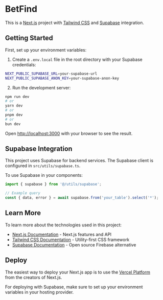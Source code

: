 # BetFind

This is a [Next.js](https://nextjs.org) project with [Tailwind CSS](https://tailwindcss.com/) and [Supabase](https://supabase.com/) integration.

## Getting Started

First, set up your environment variables:

1. Create a `.env.local` file in the root directory with your Supabase credentials:

```bash
NEXT_PUBLIC_SUPABASE_URL=your-supabase-url
NEXT_PUBLIC_SUPABASE_ANON_KEY=your-supabase-anon-key
```

2. Run the development server:

```bash
npm run dev
# or
yarn dev
# or
pnpm dev
# or
bun dev
```

Open [http://localhost:3000](http://localhost:3000) with your browser to see the result.

## Supabase Integration

This project uses Supabase for backend services. The Supabase client is configured in `src/utils/supabase.ts`.

To use Supabase in your components:

```typescript
import { supabase } from '@/utils/supabase';

// Example query
const { data, error } = await supabase.from('your_table').select('*');
```

## Learn More

To learn more about the technologies used in this project:

- [Next.js Documentation](https://nextjs.org/docs) - Next.js features and API
- [Tailwind CSS Documentation](https://tailwindcss.com/docs) - Utility-first CSS framework
- [Supabase Documentation](https://supabase.com/docs) - Open source Firebase alternative

## Deploy

The easiest way to deploy your Next.js app is to use the [Vercel Platform](https://vercel.com/new) from the creators of Next.js.

For deploying with Supabase, make sure to set up your environment variables in your hosting provider.
